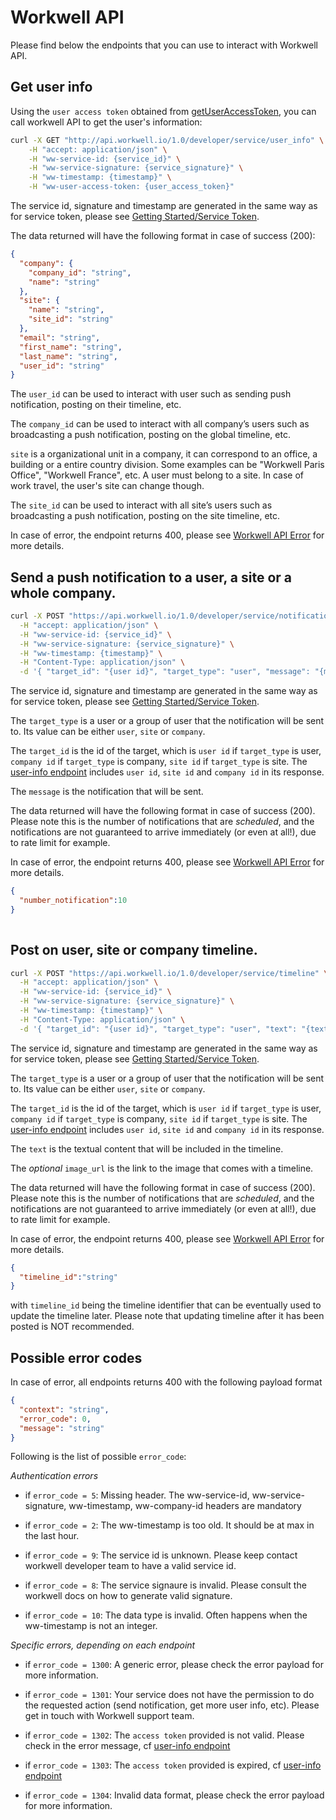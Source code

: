 # Workwell API

Please find below the endpoints that you can use to interact with Workwell API.

## <a name="user-info"></a>Get user info

Using the `user access token` obtained from [getUserAccessToken](js-sdk.md#getuseraccesstoken), you can call workwell API to get the user's information:

```bash
curl -X GET "http://api.workwell.io/1.0/developer/service/user_info" \
	-H "accept: application/json" \
	-H "ww-service-id: {service_id}" \
	-H "ww-service-signature: {service_signature}" \
	-H "ww-timestamp: {timestamp}" \
	-H "ww-user-access-token: {user_access_token}"
```

The service id, signature and timestamp are generated in the same way as for service token, please see [Getting Started/Service Token](./getting-started.md#service-token).

The data returned will have the following format in case of success (200):

```json
{
  "company": {
    "company_id": "string",
    "name": "string"
  },
  "site": {
    "name": "string",
    "site_id": "string"
  },
  "email": "string",
  "first_name": "string",
  "last_name": "string",
  "user_id": "string"
}
```


The `user_id` can be used to interact with user such as sending push notification, posting on their timeline, etc.

The `company_id` can be used to interact with all company’s users such as broadcasting a push notification, posting on the global timeline, etc.

`site` is a organizational unit in a company, it can correspond to an office, a building or a entire country division. Some examples can be "Workwell Paris Office", "Workwell France", etc. A user must belong to a site. In case of work travel, the user's site can change though.

The `site_id` can be used to interact with all site’s users such as broadcasting a push notification, posting on the site timeline, etc.

In case of error, the endpoint returns 400, please see [Workwell API Error](#error-code) for more details.

## <a name="push-notification"></a>Send a push notification to a user, a site or a whole company.

```bash
curl -X POST "https://api.workwell.io/1.0/developer/service/notification" \
  -H "accept: application/json" \
  -H "ww-service-id: {service_id}" \
  -H "ww-service-signature: {service_signature}" \
  -H "ww-timestamp: {timestamp}" \
  -H "Content-Type: application/json" \
  -d '{ "target_id": "{user id}", "target_type": "user", "message": "{message}" }'
```

The service id, signature and timestamp are generated in the same way as for service token, please see [Getting Started/Service Token](./getting-started.md#service-token).

The `target_type` is a user or a group of user that the notification will be sent to. Its value can be either `user`, `site` or `company`.

The `target_id` is the id of the target, which is `user id` if `target_type` is user, `company id` if `target_type` is company, `site id` if `target_type` is site. The [user-info endpoint](#user-info) includes `user id`, `site id` and `company id` in its response.

The `message` is the notification that will be sent.

The data returned will have the following format in case of success (200). Please note this is the number of notifications that are *scheduled*, and  the notifications are not guaranteed to arrive immediately (or even at all!), due to rate limit for example.

In case of error, the endpoint returns 400, please see [Workwell API Error](#error-code) for more details.

```json
{
  "number_notification":10
}
  
```

## <a name="post-timeline"></a>Post on user, site or company timeline.

```bash
curl -X POST "https://api.workwell.io/1.0/developer/service/timeline" \
  -H "accept: application/json" \
  -H "ww-service-id: {service_id}" \
  -H "ww-service-signature: {service_signature}" \
  -H "ww-timestamp: {timestamp}" \
  -H "Content-Type: application/json" \
  -d '{ "target_id": "{user id}", "target_type": "user", "text": "{text}", "image_url": "{image_url}" }'
```

The service id, signature and timestamp are generated in the same way as for service token, please see [Getting Started/Service Token](./getting-started.md#service-token).

The `target_type` is a user or a group of user that the notification will be sent to. Its value can be either `user`, `site` or `company`.

The `target_id` is the id of the target, which is `user id` if `target_type` is user, `company id` if `target_type` is company, `site id` if `target_type` is site. The [user-info endpoint](#user-info) includes `user id`, `site id` and `company id` in its response.

The `text` is the textual content that will be included in the timeline.

The *optional* `image_url` is the link to the image that comes with a timeline.

The data returned will have the following format in case of success (200). Please note this is the number of notifications that are *scheduled*, and  the notifications are not guaranteed to arrive immediately (or even at all!), due to rate limit for example.

In case of error, the endpoint returns 400, please see [Workwell API Error](#error-code) for more details.

```json
{
  "timeline_id":"string"
}
```

with `timeline_id` being the timeline identifier that can be eventually used to update the timeline later. 
Please note that updating timeline after it has been posted is NOT recommended.

## <a name="error-code"></a>Possible error codes

In case of error, all endpoints returns 400 with the following payload format

```json
{
  "context": "string",
  "error_code": 0,
  "message": "string"
}
```

Following is the list of possible `error_code`:

*Authentication errors*
* if `error_code = 5`: Missing header. The ww-service-id, ww-service-signature, ww-timestamp, ww-company-id headers are mandatory

* if `error_code = 2`: The ww-timestamp is too old. It should be at max in the last hour.

* if `error_code = 9`: The service id is unknown. Please keep contact workwell developer team to have a valid service id.

* if `error_code = 8`: The service signaure is invalid. Please consult the workwell docs on how to generate valid signature.

* if `error_code = 10`: The data type is invalid. Often happens when the ww-timestamp is not an integer.

*Specific errors, depending on each endpoint*

* if `error_code = 1300`: A generic error, please check the error payload for more information.

* if `error_code = 1301`: Your service does not have the permission to do the requested action (send notification, get more user info, etc). Please get in touch with Workwell support team.

* if `error_code = 1302`: The `access token` provided is not valid. Please check in the error message, cf [user-info endpoint](#user-info)

* if `error_code = 1303`: The `access token` provided is expired, cf [user-info endpoint](#user-info)

* if `error_code = 1304`: Invalid data format, please check the error payload for more information.
